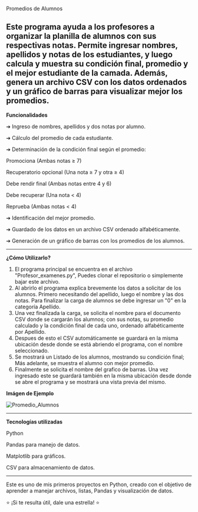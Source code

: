 Promedios de Alumnos

**Este programa ayuda a los profesores a organizar la planilla de alumnos con sus respectivas notas. Permite ingresar nombres, apellidos y notas de los estudiantes, y luego calcula y muestra su condición final, promedio y el mejor estudiante de la camada. Además, genera un archivo CSV con los datos ordenados y un gráfico de barras para visualizar mejor los promedios.**
---
**Funcionalidades**

➔ Ingreso de nombres, apellidos y dos notas por alumno.

➔ Cálculo del promedio de cada estudiante.

➔ Determinación de la condición final según el promedio:

  Promociona (Ambas notas ≥ 7)
  
  Recuperatorio opcional (Una nota ≥ 7 y otra ≥ 4)
  
  Debe rendir final (Ambas notas entre 4 y 6)
  
  Debe recuperar (Una nota < 4)
  
  Reprueba (Ambas notas < 4)

➔ Identificación del mejor promedio.

➔ Guardado de los datos en un archivo CSV ordenado alfabéticamente.

➔ Generación de un gráfico de barras con los promedios de los alumnos.

---
**¿Cómo Utilizarlo?**

1.  El programa principal se encuentra en el archivo "Profesor_examenes.py", Puedes clonar el repositorio o simplemente bajar este archivo.
2.  Al abrirlo el programa explica brevemente los datos a solicitar de los alumnos. Primero necesitando del apellido, luego el nombre y las dos notas. Para finalizar la carga de alumnos se debe ingresar un "0" en la categoría Apellido.
3.  Una vez finalizada la carga, se solicita el nombre para el documento CSV donde se cargarán los alumnos; con sus notas, su promedio calculado y la condición final de cada uno, ordenado alfabéticamente por Apellido.
4.  Despues de esto el CSV automáticamente se guardará en la misma ubicación desde donde se está abriendo el programa, con el nombre seleccionado.
5.  Se mostrará un Listado de los alumnos, mostrando su condición final; Más adelante, se muestra el alumno con mejor promedio.
6.  Finalmente se solicita el nombre del grafico de barras. Una vez ingresado este se guardará también en la misma ubicación desde donde se abre el programa y se mostrará una vista previa del mismo.

**Imágen de Ejemplo**

![Promedio_Alumnos](https://github.com/user-attachments/assets/ef472043-c301-4b5e-a847-51f57970dc88)

---
**Tecnologías utilizadas**

Python

Pandas para manejo de datos.

Matplotlib para gráficos.

CSV para almacenamiento de datos.

---

Este es uno de mis primeros proyectos en Python, creado con el objetivo de aprender a manejar archivos, listas, Pandas y visualización de datos.

⭐ ¡Si te resulta útil, dale una estrella! ⭐
